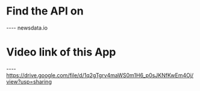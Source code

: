 # Find the API on
---- newsdata.io
# Video link of this App 
---- https://drive.google.com/file/d/1q2gTgrv4maWS0m1H6_p0sJKNfKwEm4Oj/view?usp=sharing
